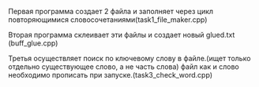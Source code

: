 Первая программа создает 2 файла и заполняет через цикл повторяющимися словосочетаниями(task1_file_maker.cpp)

Вторая программа склеивает эти файлы и создает новый glued.txt (buff_glue.cpp)

Третья осуществляет поиск по ключевому слову в файле.(ищет только отдельно существующее слово, а не часть слова) файл как и слово необходимо прописать при запуске.(task3_check_word.cpp)
